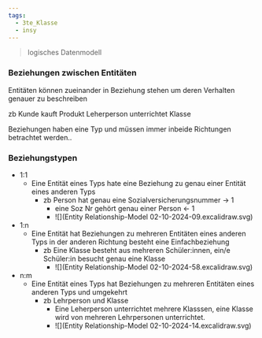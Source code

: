 ```yaml
---
tags:
  - 3te_Klasse
  - insy
---
```

> logisches Datenmodell 

### Beziehungen zwischen Entitäten
Entitäten können zueinander in Beziehung stehen um deren Verhalten genauer zu beschreiben 

zb Kunde kauft Produkt 
Leherperson unterrichtet Klasse

Beziehungen haben eine Typ und müssen immer inbeide Richtungen betrachtet werden..

### Beziehungstypen
- 1:1
	- Eine Entität eines Typs hate eine Beziehung zu genau einer Entität eines anderen Typs 
		- zb Person hat genau eine Sozialversicherungsnummer → 1
			- eine Soz Nr gehört genau einer Person ← 1
			- ![](Entity Relationship-Model 02-10-2024-09.excalidraw.svg)
- 1:n
	- Eine Entität hat Beziehungen zu mehreren Entitäten eines anderen Typs in der anderen Richtung besteht eine Einfachbeziehung
		- zb Eine Klasse besteht aus mehreren Schüler:innen, ein/e Schüler:in besucht genau eine Klasse
			- ![](Entity Relationship-Model 02-10-2024-58.excalidraw.svg)
- n:m
	- Eine Entität eines Typs hat Beziehungen zu mehreren Entitäten eines anderen Typs und umgekehrt 
		- zb Lehrperson und Klasse 
			- Eine Leherperson unterrichtet mehrere Klasssen, eine Klasse wird von mehreren Lehrpersonen unterrichtet.
			- ![](Entity Relationship-Model 02-10-2024-14.excalidraw.svg)